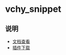 # vchy_snippet

## 说明

- [文档查看](https://docs.microsoft.com/zh-cn/visualstudio/ide/walkthrough-creating-a-code-snippet?view=vs-2019)
- [插件下载](https://marketplace.visualstudio.com/items?itemName=vs-publisher-2795.SnippetDesigner)